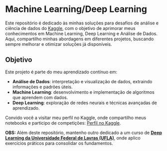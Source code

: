 # Machine Learning/Deep Learning

Este repositório é dedicado às minhas soluções para desafios de análise e ciência de dados do [Kaggle](https://www.kaggle.com), com o objetivo de aprimorar meus conhecimentos em Machine Learning, Deep Learning e Análise de Dados. Aqui, compartilho minhas abordagens em diferentes projetos, buscando sempre melhorar e otimizar soluções já disponíveis.

## Objetivo

Este projeto é parte do meu aprendizado contínuo em:
- **Análise de Dados**: interpretação e visualização de dados, extraindo informações e padrões úteis.
- **Machine Learning**: desenvolvimento e implementação de algoritmos que aprendem com dados.
- **Deep Learning**: exploração de redes neurais e técnicas avançadas de aprendizado.

Convido você a visitar meu perfil no Kaggle, onde compartilho meus notebooks e participo de competições: [Perfil no Kaggle](https://www.kaggle.com/gabrafo).

**OBS:** Além deste repositório, mantenho outro dedicado a um curso de [**Deep Learning da Universidade Federal de Lavras (UFLA)**](https://github.com/gabrafo/Intro-DL-RN), onde aplico exercícios práticos para consolidar os fundamentos.

